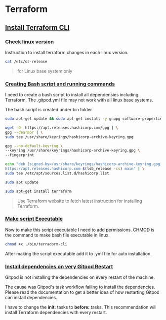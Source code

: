 # Terraform

## [Install Terraform CLI](https://developer.hashicorp.com/terraform/tutorials/aws-get-started/install-cli)

### [Check linux version](https://www.cyberciti.biz/faq/how-to-check-os-version-in-linux-command-line/)

Instruction to install terraform changes in each linux version.
```bash
cat /etc/os-release
```
> for Linux base system only

### [Creating Bash script and running commands](https://developer.hashicorp.com/terraform/tutorials/aws-get-started/install-cli)

I need to create a bash script to install all dependensies including Terraform. The .gitpod.yml file may not work with all linux base systems.

The bash script is created under bin folder

```bash
sudo apt-get update && sudo apt-get install -y gnupg software-properties-common

wget -O- https://apt.releases.hashicorp.com/gpg | \
gpg --dearmor | \
sudo tee /usr/share/keyrings/hashicorp-archive-keyring.gpg

gpg --no-default-keyring \
--keyring /usr/share/keyrings/hashicorp-archive-keyring.gpg \
--fingerprint

echo "deb [signed-by=/usr/share/keyrings/hashicorp-archive-keyring.gpg] \
https://apt.releases.hashicorp.com $(lsb_release -cs) main" | \
sudo tee /etc/apt/sources.list.d/hashicorp.list

sudo apt update

sudo apt-get install terraform
```

> Use Terraform website to fetch latest instruction for installing Terraform.

### [Make script Executable](https://www.geeksforgeeks.org/chmod-command-linux/)

Now to make this script executable I need to add permissions.
CHMOD is the command to make bash file executable in linux.

``` bash
chmod +x ./bin/terradorm-cli 
```

After making the script executable add it to .yml file for auto installation.

### [Install dependencies on very Gitpod Restart](https://www.gitpod.io/docs/configure/workspaces/tasks)

Gitpod is not installing the dependencies on every restart of the machine.

The cause was Gitpod's task workflow failing to install the dependencies. Please read the documentation to get a better idea of how restarting Gitpod can install dependencies.

I have to change the **init:** tasks to **before:** tasks. This recommendation will install Terraform dependencies with every restart.


